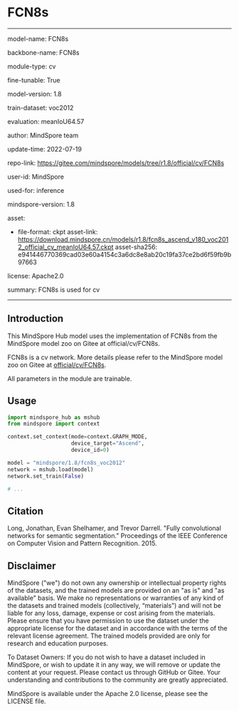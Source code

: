 # FCN8s

---

model-name: FCN8s

backbone-name: FCN8s

module-type: cv

fine-tunable: True

model-version: 1.8

train-dataset: voc2012

evaluation: meanIoU64.57

author: MindSpore team

update-time: 2022-07-19

repo-link: <https://gitee.com/mindspore/models/tree/r1.8/official/cv/FCN8s>

user-id: MindSpore

used-for: inference

mindspore-version: 1.8

asset:

-
    file-format: ckpt
    asset-link: <https://download.mindspore.cn/models/r1.8/fcn8s_ascend_v180_voc2012_official_cv_meanIoU64.57.ckpt>
    asset-sha256: e941446770369cad03e60a4154c3a6dc8e8ab20c19fa37ce2bd6f59fb9b97663

license: Apache2.0

summary: FCN8s is used for cv

---

## Introduction

This MindSpore Hub model uses the implementation of FCN8s from the MindSpore model zoo on Gitee at official/cv/FCN8s.

FCN8s is a cv network. More details please refer to the MindSpore model zoo on Gitee at [official/cv/FCN8s](https://gitee.com/mindspore/models/blob/r1.8/official/cv/FCN8s/README.md).

All parameters in the module are trainable.

## Usage

```python
import mindspore_hub as mshub
from mindspore import context

context.set_context(mode=context.GRAPH_MODE,
                    device_target="Ascend",
                    device_id=0)

model = "mindspore/1.8/fcn8s_voc2012"
network = mshub.load(model)
network.set_train(False)

# ...
```

## Citation

Long, Jonathan, Evan Shelhamer, and Trevor Darrell. "Fully convolutional networks for semantic segmentation." Proceedings of the IEEE Conference on Computer Vision and Pattern Recognition. 2015.

## Disclaimer

MindSpore ("we") do not own any ownership or intellectual property rights of the datasets, and the trained models are provided on an "as is" and "as available" basis. We make no representations or warranties of any kind of the datasets and trained models (collectively, “materials”) and will not be liable for any loss, damage, expense or cost arising from the materials. Please ensure that you have permission to use the dataset under the appropriate license for the dataset and in accordance with the terms of the relevant license agreement. The trained models provided are only for research and education purposes.

To Dataset Owners: If you do not wish to have a dataset included in MindSpore, or wish to update it in any way, we will remove or update the content at your request. Please contact us through GitHub or Gitee. Your understanding and contributions to the community are greatly appreciated.

MindSpore is available under the Apache 2.0 license, please see the LICENSE file.
